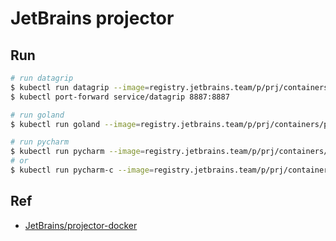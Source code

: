 # JetBrains projector

## Run

```bash
# run datagrip
$ kubectl run datagrip --image=registry.jetbrains.team/p/prj/containers/projector-datagrip --port=8887 --expose=true
$ kubectl port-forward service/datagrip 8887:8887

# run goland
$ kubectl run goland --image=registry.jetbrains.team/p/prj/containers/projector-goland --port=8887 --expose=true

# run pycharm
$ kubectl run pycharm --image=registry.jetbrains.team/p/prj/containers/projector-pycharm-p --port=8887 --expose=true
# or
$ kubectl run pycharm-c --image=registry.jetbrains.team/p/prj/containers/projector-pycharm-c --port=8887 --expose=true
```

## Ref

- [JetBrains/projector-docker](https://github.com/JetBrains/projector-docker)